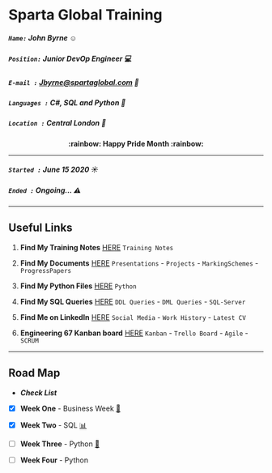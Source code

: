 # Sparta Global Training
##### `Name:` John Byrne :relaxed:
##### `Position:` Junior DevOp Engineer :computer: 
##### `E-mail :` Jbyrne@spartaglobal.com :email:
##### `Languages :` C#, SQL and Python :snake:
##### `Location :` Central London :round_pushpin:  
<div align="center" style="font-weight: bolder">:rainbow: Happy Pride Month :rainbow:</div> 

___

##### `Started :` **June 15 2020** :sunny:
##### `Ended :`  **Ongoing...** :warning:
 
___

## **Useful Links** 

1. **Find My Training Notes** [HERE](/Notes) `Training Notes`

2. **Find My Documents** [HERE](/Documents) `Presentations` - `Projects` - `MarkingSchemes` - `ProgressPapers`

3. **Find My Python Files** [HERE](/Python-Files) `Python` 

4. **Find My SQL Queries** [HERE](/SQL-Queries) `DDL Queries` - `DML Queries` - `SQL-Server`

5. **Find Me on LinkedIn** [HERE](https://www.linkedin.com/in/john-byrne-b74214174/) `Social Media` - `Work History` - `Latest CV`

6. **Engineering 67 Kanban board** [HERE](https://trello.com/b/eZdQiVQU/engineering-67) `Kanban` - `Trello Board` - `Agile` - `SCRUM`
___

## **Road Map** 
* _**Check List**_ 

- [x] **Week One** - Business Week [:briefcase:](/Notes/Business-Week-1)
- [x] **Week Two** - SQL [:bar_chart:](/Notes/SQL-Week-2)
- [ ] **Week Three** - Python [:snake:](/Notes/Python-Intro-Week-3)
- [ ] **Week Four** - Python 

